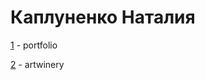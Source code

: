 

# Каплуненко Наталия

[1](https://anessy.github.io/index.html "Моя готовая домашка") - portfolio
 
[2](https://anessy.github.io/artwinery/index.html "artwinery") - artwinery



